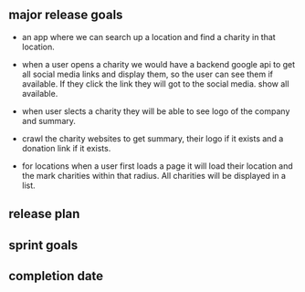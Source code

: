 ## major release goals

- an app where we can search up a location and find a charity in that location.

- when a user opens a charity we would have a backend google api to get all social media links and 
display them, so the user can see them if available. If they click the link they will got to the social media. show all available.

- when user slects a charity they will be able to see logo of the company and summary.

- crawl the charity websites to get summary, their logo if it exists and a donation link if it exists.

- for locations when a user first loads a page it will load their location and the mark charities within that radius. All charities will be displayed in a list.


## release plan


## sprint goals


## completion date